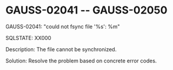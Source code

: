 # GAUSS-02041 -- GAUSS-02050<a name="EN-US_TOPIC_0302073464"></a>

GAUSS-02041: "could not fsync file '%s': %m"

SQLSTATE: XX000

Description: The file cannot be synchronized.

Solution: Resolve the problem based on concrete error codes.

